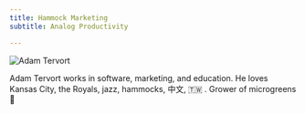 ```yaml
---
title: Hammock Marketing
subtitle: Analog Productivity

---
```

![Adam Tervort](/img/adam_400x400.jpg)

Adam Tervort works in software, marketing, and education. He loves Kansas City, the Royals, jazz, hammocks, 中文, 🇹🇼 . Grower of microgreens 🌱